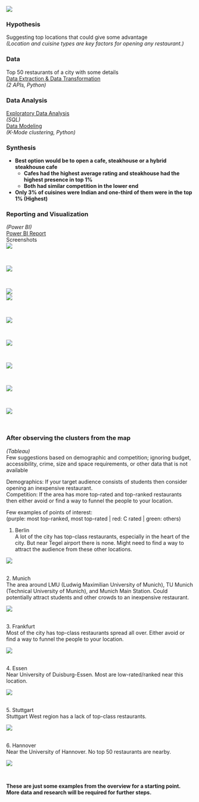 ![](Pics/resto.jpg)
### Hypothesis <br/>
Suggesting top locations that could give some advantage <br/>
_(Location and cuisine types are key factors for opening any restaurant.)_
<br/>
### Data <br/> 
Top 50 restaurants of a city with some details<br/>
[Data Extraction & Data Transformation](https://github.com/s1dewalker/Opening-a-restaurant-in-Germany/blob/main/Data%20Extraction%20and%20Transformation.ipynb) <br/>
_(2 APIs, Python)_<br/>

### Data Analysis <br/>
[Exploratory Data Analysis](https://github.com/s1dewalker/Opening-a-restaurant-in-Germany/blob/main/SQLQuery.sql) <br/>
_(SQL)_ <br/>
[Data Modeling](https://github.com/s1dewalker/Opening-a-restaurant-in-Germany/blob/main/Clustering.ipynb) <br/>
_(K-Mode clustering, Python)_<br/>

### Synthesis <br/>
* __Best option would be to open a cafe, steakhouse or a hybrid steakhouse cafe__
  * __Cafes had the highest average rating and steakhouse had the highest presence in top 1%__
  * __Both had similar competition in the lower end__
* __Only 3% of cuisines were Indian and one-third of them were in the top 1% (Highest)__<br/>

### Reporting and Visualization <br/>
_(Power BI)_<br/>
[Power BI Report](https://drive.google.com/file/d/12rXpKlnzbl0ibd-aHSGLId5d-I5THrV3/view?usp=sharing) <br/>
Screenshots<br/>
![](PowerBI/pb1.PNG) 

<br/>

![](PowerBI/pb2.PNG) 

<br/>

![](PowerBI/pb3.PNG) 
<br/>
![](PowerBI/pb4.PNG) 

<br/>

![](PowerBI/pb5.PNG) 

<br/>

![](PowerBI/pb6.PNG) 

<br/>

![](PowerBI/pb7.PNG) 

<br/>

![](PowerBI/pb8.PNG) 

<br/>

![](PowerBI/pb9.PNG) 

<br/>


### After observing the clusters from the map
_(Tableau)_<br/>
Few suggestions based on demographic and competition; ignoring budget, accessibility, crime, size and space requirements, or other data that is not available <br/>

Demographics: If your target audience consists of students then consider opening an inexpensive restaurant.<br/>
Competition: If the area has more top-rated and top-ranked restaurants then either avoid or find a way to funnel the people to your location. <br/>

Few examples of points of interest:<br/>
(purple: most top-ranked, most top-rated | red: C rated | green: others)
<br/>
1. Berlin <br/>
A lot of the city has top-class restaurants, especially in the heart of the city. But near Tegel airport there is none. Might need to find a way to attract the audience from these other locations.<br/>

![](Pics/s1.PNG)

<br/>
2. Munich <br/>
The area around LMU (Ludwig Maximilian University of Munich), TU Munich (Technical University of Munich), and Munich Main Station. Could potentially attract students and other crowds to an inexpensive restaurant.<br/>

![](Pics/s2.PNG)

<br/>
3. Frankfurt <br/>
Most of the city has top-class restaurants spread all over. Either avoid or find a way to funnel the people to your location.<br/>

![](Pics/s3.PNG)

<br/>
4. Essen <br/>
Near University of Duisburg-Essen. Most are low-rated/ranked near this location. <br/>

![](Pics/s4.PNG)

<br/>
5. Stuttgart <br/>
Stuttgart West region has a lack of top-class restaurants.<br/>

![](Pics/s5.PNG)

<br/>
6. Hannover <br/>
Near the University of Hannover. No top 50 restaurants are nearby. <br/>

![](Pics/s6.PNG)

<br/>

__These are just some examples from the overview for a starting point. More data and research will be required for further steps.__
